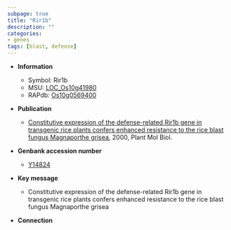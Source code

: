 ```yaml
---
subpage: true
title: "Rir1b"
description: ""
categories:
- genes
tags: [blast, defense]
---
```


* **Information**  
    + Symbol: Rir1b  
    + MSU: [LOC_Os10g41980](http://rice.plantbiology.msu.edu/cgi-bin/ORF_infopage.cgi?orf=LOC_Os10g41980)  
    + RAPdb: [Os10g0569400](http://rapdb.dna.affrc.go.jp/viewer/gbrowse_details/irgsp1?name=Os10g0569400)  

* **Publication**  
    + [Constitutive expression of the defense-related Rir1b gene in transgenic rice plants confers enhanced resistance to the rice blast fungus Magnaporthe grisea](http://www.ncbi.nlm.nih.gov/pubmed?term=Constitutive+expression+of+the+defense-related+Rir1b+gene+in+transgenic+rice+plants+confers+enhanced+resistance+to+the+rice+blast+fungus+Magnaporthe+grisea%5BTitle%5D), 2000, Plant Mol Biol.

* **Genbank accession number**  
    + [Y14824](http://www.ncbi.nlm.nih.gov/nuccore/Y14824)

* **Key message**  
    + Constitutive expression of the defense-related Rir1b gene in transgenic rice plants confers enhanced resistance to the rice blast fungus Magnaporthe grisea

* **Connection**  



